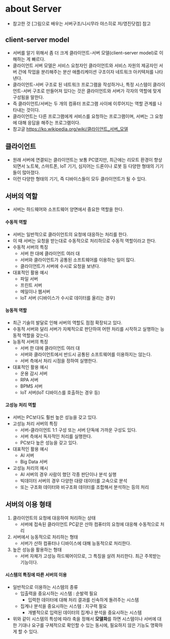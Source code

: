 # about Server
* 참고한 것 [그림으로 배우는 서버구조/니시무라 야스히로 저/영진닷컴] 참고

## client-server model
* 서버를 알기 위해서 좀 더 크게 클라이언트-서버 모델(client–server model)로 이해하는 게 빠르다.
* 클라이언트 서버 모델은 서비스 요청자인 클라이언트와 서비스 자원의 제공자인 서버 간에 작업을 분리해주는 분산 애플리케이션 구조이자 네트워크 아키텍처를 나타낸다.
* 클라이언트-서버 구조로 된 네트워크 프로그램을 작성하거나, 특정 시스템이 클라이언트-서버 구조로 만들어져 있다는 것은 클라이언트와 서버가 각자의 역할에 맞게 구성됨을 말한다.
* 즉 클라이언트/서버는 두 개의 컴퓨터 프로그램 사이에 이루어지는 역할 관계를 나타내는 것이다.
* 클라이언트는 다른 프로그램에게 서비스를 요청하는 프로그램이며, 서버는 그 요청에 대해 응답을 해주는 프로그램이다.
* 참고글 https://ko.wikipedia.org/wiki/클라이언트_서버_모델

## 클라이언트
* 원래 서버에 연결되는 클라이언트는 보통 PC였지만, 최근에는 리모트 환경이 향상되면서 노트북, 스마트폰, IoT 기기, 심지어는 드론이나 로봇 등 다양한 형태의 기기들이 많아졌다.
* 이런 다양한 형태의 기기, 즉 디바이스들이 모두 클라이언트가 될 수 있다.


## 서버의 역할
* 서버는 하드웨어와 소프트웨어 양면에서 중요한 역할을 한다.

#### 수동적 역할
* 서버는 일반적으로 클라이언트의 요청에 대응하는 처리를 한다.
* 이 때 서버는 요청을 받는대로 수동적으로 처리하므로 수동적 역할이라고 한다.
* 수동적 서버의 특징
    - 서버 한 대에 클라이언트 여러 대
    - 서버와 클라이언트가 공통된 소프트웨어를 이용하는 일이 많다.
    - 클라이언트가 서버에 수시로 요청을 보낸다.
* 대표적인 활용 예시
    - 파일 서버
    - 프린트 서버
    - 메일이나 웹서버
    - IoT 서버 (디바이스가 수시로 데이터를 올리는 경우)


#### 능동적 역할
* 최근 기술의 발달로 인해 서버의 역할도 점점 확장되고 있다.
* 수동적 서버와 달리 서버가 자체적으로 판단하여 어떤 처리를 시작하고 실행하는 능동적 역할을 갖는다.
* 능동적 서버의 특징
    - 서버 한 대에 클라이언트 여러 대
    - 서버와 클라이언트에서 반드시 공통된 소프트웨어를 이용하지는 않는다.
    - 서버 측에서 처리 시점을 정하여 실행한다.
* 대표적인 활용 예시
    - 운용 감시 서버
    - RPA 서버
    - BPMS 서버
    - IoT 서버(IoT 디바이스를 호출하는 경우 등)


#### 고성능 처리 역할
* 서버는 PC보다도 훨씬 높은 성능을 갖고 있다.
* 고성능 처리 서버의 특징
    - 서버-클라이언트 1:1 구성 또는 서버 단독에 가까운 구성도 있다.
    - 서버 측에서 독자적인 처리를 실행한다.
    - PC보다 높은 성능을 갖고 있다.
* 대표적인 활용 예시
    - AI 서버
    - Big Data 서버
* 고성능 처리의 예시
    - AI 서버의 경우 사람이 했던 각종 판단이나 분석 실행
    - 빅데이터 서버의 경우 다양한 대량 데이터를 고속으로 분석
    - 또는 구조화 데이터와 비구조화 데이터를 조합해서 분석하는 등의 처리


## 서버의 이용 형태
1. 클라이언트의 요청에 대응하여 처리하는 상태
    * 서버에 접속된 클라이언트 PC같은 산하 컴퓨터의 요청에 대응해 수동적으로 처리
2. 서버에서 능동적으로 처리하는 형태
    * 서버가 산하 컴퓨터나 디바이스에 대해 능동적으로 처리한다.
3. 높은 성능을 활용하는 형태
    * 서버 자체가 고성능 하드웨어이므로, 그 특징을 살려 처리한다. 최근 주목받는 기능이다.


#### 시스템의 특징에 따른 서버의 이용
* 일반적으로 이용하는 시스템의 종류
    - 입출력을 중요시하는 시스템 : 순발력 필요
        - 입력한 데이터에 대해 처리 결과를 신속하게 돌려주는 시스템
    - 집계나 분석을 중요시하는 시스템 : 지구력 필요
        - 개별적으로 입력된 데이터의 집계나 분석을 중요시하는 시스템
* 위와 같이 시스템의 특성에 따라 축을 정해서 **모델화**를 하면 시스템이나 서버에 대한 기대나 요구를 구체적으로 확인할 수 있는 동시에, 필요하지 않은 기능도 명확하게 할 수 있다.
